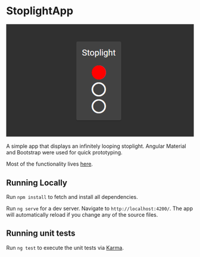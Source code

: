 # StoplightApp

![stoplight](stoplight.png "Stoplight")

A simple app that displays an infinitely looping stoplight. Angular Material and Bootstrap were used for quick prototyping.

Most of the functionality lives [here](https://github.com/lazirus95/stoplight/blob/main/src/app/components/stoplight/stoplight.component.ts).

## Running Locally

Run `npm install` to fetch and install all dependencies.

Run `ng serve` for a dev server. Navigate to `http://localhost:4200/`. The app will automatically reload if you change any of the source files.

## Running unit tests

Run `ng test` to execute the unit tests via [Karma](https://karma-runner.github.io).
